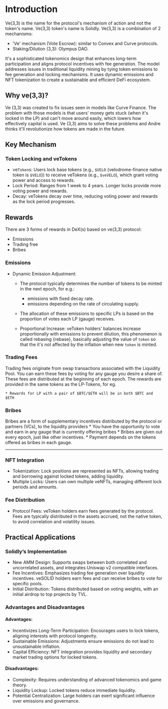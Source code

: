 # Introduction

Ve(3,3) is the name for the protocol's mechanism of action and not the token's name. Ve(3,3) token's name is Solidly. Ve(3,3) is a combination of 2 mechanisms:

*   'Ve' mechanism (Vote Escrow): similar to Convex and Curve protocols.
*   Staking/Dilution (3,3): Olympus DAO.

It's a sophisticated tokenomics design that enhances long-term participation and aligns protocol incentives with fee generation. The model addresses issues in traditional liquidity mining by tying token emissions to fee generation and locking mechanisms. It uses dynamic emissions and NFT tokenization to create a sustainable and efficient DeFi ecosystem.

## Why ve(3,3)?

Ve (3,3) was created to fix issues seen in models like Curve Finance. The problem with those models is that users' money gets stuck (when it's locked in the LP) and can't move around easily, which lowers how effectively capital is used. Ve (3,3) aims to solve these problems and Andre thinks it'll revolutionize how tokens are made in the future.

## Key Mechanism
### Token Locking and veTokens

* ve`Token`s: Users lock base tokens (e.g., `$VELO` {velodrome-finance native token is `$VELO`}) to receive veTokens (e.g., `$veVELO`), which grant voting power and access to rewards.
* Lock Period: Ranges from 1 week to 4 years. Longer locks provide more voting power and rewards.
* Decay: veTokens decay over time, reducing voting power and rewards as the lock period progresses.

## Rewards

There are 3 forms of rewards in DeX(s) based on ve(3,3) protocol:
* Emissions
* Trading free
* Bribes

### Emissions

* Dynamic Emission Adjustment:
    * The protocol typically determines the number of tokens to be minted in the next epoch, for e.g.:
        * emissions with fixed decay rate.
        * emissions depending on the rate of circulating supply.
    * The allocation of these emissions to specific LPs is based on the proportion of votes each LP (gauge) receives.

    * Proportional Increase: veToken holders' balances increase proportionally with emissions to prevent dilution, this phenomenon is called rebasing {rebase}, basically adjusting the value of `token` so that the it's not affected by the inflation when new `token` is minted.

### Trading Fees

Trading fees originate from swap transactions associated with the Liquidity Pool. You can earn these fees by voting for any gauge you desire a share of. These fees are distributed at the beginning of each epoch. The rewards are provided in the same tokens as the LP-Tokens, for eg.

    * Rewards for LP with a pair of $BTC/$ETH will be in both $BTC and $ETH

### Bribes

Bribes are a form of supplementary incentives distributed by the protocol or partners (VCs), to the liquidity providers
    * You have the opportunity to vote and earn in any gauge that is currently offering bribes
    * Bribes are given out every epoch, just like other incentives.
    * Payment depends on the tokens offered as bribes in each gauge.

---

### NFT Integration

*    Tokenization: Lock positions are represented as NFTs, allowing trading and borrowing against locked tokens, adding liquidity.
*    Multiple Locks: Users can own multiple veNFTs, managing different lock periods and amounts.

### Fee Distribution

*    Protocol Fees: veToken holders earn fees generated by the protocol. Fees are typically distributed in the assets accrued, not the native token, to avoid correlation and volatility issues.

## Practical Applications
### Solidly’s Implementation

*    New AMM Design: Supports swaps between both correlated and uncorrelated assets, and integrates Uniswap v2 compatible interfaces.
*    Fee Incentives: Emphasizes trading fee generation over liquidity incentives. veSOLID holders earn fees and can receive bribes to vote for specific pools.
*    Initial Distribution: Tokens distributed based on voting weights, with an initial airdrop to top projects by TVL.

### Advantages and Disadvantages

#### Advantages:

*    Incentivizes Long-Term Participation: Encourages users to lock tokens, aligning interests with protocol longevity.
*    Sustainable Emissions: Adjustments ensure emissions do not lead to unsustainable inflation.
*    Capital Efficiency: NFT integration provides liquidity and secondary market trading options for locked tokens.

#### Disadvantages:

*    Complexity: Requires understanding of advanced tokenomics and game theory.
*    Liquidity Lockup: Locked tokens reduce immediate liquidity.
*    Potential Centralization: Large holders can exert significant influence over emissions and governance.
